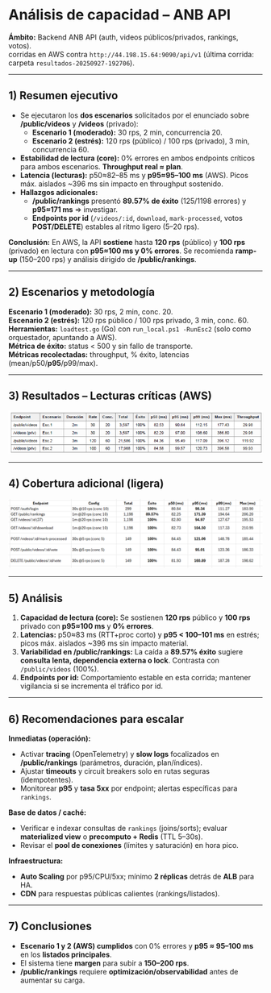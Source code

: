 # Análisis de capacidad – ANB API 

  
**Ámbito:** Backend ANB API (auth, videos públicos/privados, rankings, votos).  
 corridas en AWS contra `http://44.198.15.64:9090/api/v1` (última corrida: carpeta `resultados-20250927-192706`).

---

## 1) Resumen ejecutivo
- Se ejecutaron los **dos escenarios** solicitados por el enunciado sobre **/public/videos** y **/videos** (privado):  
  - **Escenario 1 (moderado):** 30 rps, 2 min, concurrencia 20.  
  - **Escenario 2 (estrés):** 120 rps (público) / 100 rps (privado), 3 min, concurrencia 60.  
- **Estabilidad de lectura (core):** 0% errores en ambos endpoints críticos para ambos escenarios. **Throughput real ≈ plan**.  
- **Latencia (lecturas):** p50≈82–85 ms y **p95≈95–100 ms** (AWS). Picos máx. aislados ~396 ms sin impacto en throughput sostenido.  
- **Hallazgos adicionales:**  
  - **/public/rankings** presentó **89.57% de éxito** (125/1198 errores) y **p95≈171 ms** ⇒ investigar.  
  - **Endpoints por id** (`/videos/:id`, `download`, `mark-processed`, votos **POST/DELETE**) estables al ritmo ligero (5–20 rps).  
 
  
**Conclusión:** En AWS, la API **sostiene** hasta **120 rps** (público) y **100 rps** (privado) en lectura con **p95≈100 ms y 0% errores**. Se recomienda **ramp-up** (150–200 rps) y análisis dirigido de **/public/rankings**.

---

## 2) Escenarios y metodología
**Escenario 1 (moderado):** 30 rps, 2 min, conc. 20.  
**Escenario 2 (estrés):** 120 rps público / 100 rps privado, 3 min, conc. 60.  
**Herramientas:** `loadtest.go` (Go) con `run_local.ps1 -RunEsc2` (solo como orquestador, apuntando a AWS).  
**Métrica de éxito:** status < 500 y sin fallo de transporte.  
**Métricas recolectadas:** throughput, % éxito, latencias (mean/p50/**p95**/p99/max).

---

## 3) Resultados – Lecturas críticas (AWS)

![Escenarios 1 y 2](Resultados%20Lecturas%20criticas%20(AWS).png)

---

## 4) Cobertura adicional (ligera)

![Carga Ligera](Cobertura%20Adicional.png)

---

## 5) Análisis
1) **Capacidad de lectura (core):** Se sostienen **120 rps** público y **100 rps** privado con **p95≈100 ms** y **0% errores**.  
2) **Latencias:** p50≈83 ms (RTT+proc corto) y **p95 < 100–101 ms** en estrés; picos máx. aislados ~396 ms sin impacto material.  
3) **Variabilidad en /public/rankings:** La caída a **89.57% éxito** sugiere **consulta lenta, dependencia externa o lock**. Contrasta con `/public/videos` (100%).  
4) **Endpoints por id:** Comportamiento estable en esta corrida; mantener vigilancia si se incrementa el tráfico por id.

---

## 6) Recomendaciones para escalar
**Inmediatas (operación):**  
- Activar **tracing** (OpenTelemetry) y **slow logs** focalizados en **/public/rankings** (parámetros, duración, plan/índices).  
- Ajustar **timeouts** y circuit breakers solo en rutas seguras (idempotentes).  
- Monitorear **p95** y **tasa 5xx** por endpoint; alertas específicas para `rankings`.

**Base de datos / caché:**  
- Verificar e indexar consultas de `rankings` (joins/sorts); evaluar **materialized view** o **precomputo + Redis** (TTL 5–30s).  
- Revisar el **pool de conexiones** (límites y saturación) en hora pico.

**Infraestructura:**  
- **Auto Scaling** por p95/CPU/5xx; mínimo **2 réplicas** detrás de **ALB** para HA.  
- **CDN** para respuestas públicas calientes (rankings/listados).  


---

## 7) Conclusiones
- **Escenario 1 y 2 (AWS) cumplidos** con 0% errores y **p95 ≈ 95–100 ms** en los **listados principales**.  
- El sistema tiene **margen** para subir a **150–200 rps**.  
- **/public/rankings** requiere **optimización/observabilidad** antes de aumentar su carga.
